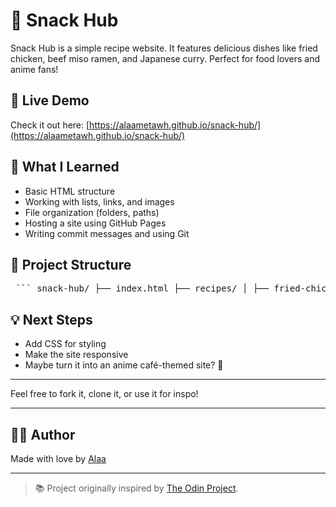 # 🍗 Snack Hub

Snack Hub is a simple recipe website. It features delicious dishes like fried chicken, beef miso ramen, and Japanese curry. Perfect for food lovers and anime fans!

## 🔗 Live Demo
Check it out here: [https://alaametawh.github.io/snack-hub/](https://alaametawh.github.io/snack-hub/)

## 🧠 What I Learned
- Basic HTML structure
- Working with lists, links, and images
- File organization (folders, paths)
- Hosting a site using GitHub Pages
- Writing commit messages and using Git

## 📁 Project Structure
<pre> ``` snack-hub/ ├── index.html ├── recipes/ │ ├── fried-chicken.html │ ├── beef-miso-ramen.html │ └── japanese-curry.html ├── images/ │ ├── Fried-Chicken.jpg │ └── fried-chicken-logo.png ``` </pre>

## 💡 Next Steps
- Add CSS for styling
- Make the site responsive
- Maybe turn it into an anime café-themed site? 👀

---

Feel free to fork it, clone it, or use it for inspo!

---

## 🧙‍♂️ Author
Made with love by [Alaa](https://github.com/alaametawh)

---
> 📚 Project originally inspired by [The Odin Project](https://www.theodinproject.com/).
